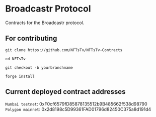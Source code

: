 # Broadcastr Protocol

Contracts for the Broadcastr protocol.

## For contributing
`git clone https://github.com/NFTsTv/NFTsTv-Contracts`

`cd NFTsTv`

`git checkout -b yourbranchname`

`forge install`

## Current deployed contract addresses

`Mumbai testnet`: 0xF0cf6579fD85878135512b9B485662f538d98790
`Polygon mainnet`: 0x2d8198c5D99361FAD01796d82450C375a8d191d4
